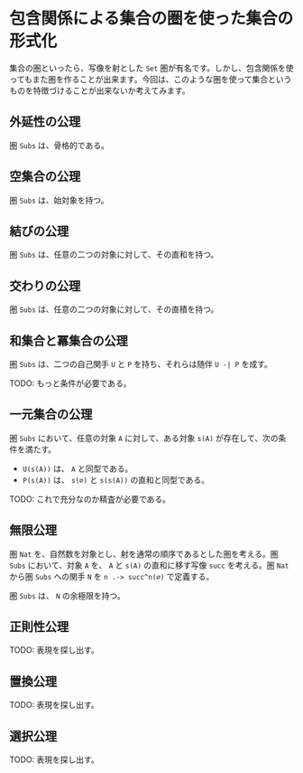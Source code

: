 # 包含関係による集合の圏を使った集合の形式化

集合の圏といったら、写像を射とした `Set` 圏が有名です。しかし、包含関係を使ってもまた圏を作ることが出来ます。今回は、このような圏を使って集合というものを特徴づけることが出来ないか考えてみます。

## 外延性の公理

圏 `Subs` は、骨格的である。

## 空集合の公理

圏 `Subs` は、始対象を持つ。

## 結びの公理

圏 `Subs` は、任意の二つの対象に対して、その直和を持つ。

## 交わりの公理

圏 `Subs` は、任意の二つの対象に対して、その直積を持つ。

## 和集合と冪集合の公理

圏 `Subs` は、二つの自己関手 `U` と `P` を持ち、それらは随伴 `U -| P` を成す。

TODO: もっと条件が必要である。

## 一元集合の公理

圏 `Subs` において、任意の対象 `A` に対して、ある対象 `s(A)` が存在して、次の条件を満たす。

* `U(s(A))` は、 `A` と同型である。
* `P(s(A))` は、 `s(∅)` と `s(s(A))` の直和と同型である。

TODO: これで充分なのか精査が必要である。

## 無限公理

圏 `Nat` を、自然数を対象とし、射を通常の順序であるとした圏を考える。圏 `Subs` において、対象 `A` を、 `A` と `s(A)` の直和に移す写像 `succ` を考える。圏 `Nat` から圏 `Subs` への関手 `N` を `n .-> succ^n(∅)` で定義する。

圏 `Subs` は、 `N` の余極限を持つ。

## 正則性公理

TODO: 表現を探し出す。

## 置換公理

TODO: 表現を探し出す。

## 選択公理

TODO: 表現を探し出す。
